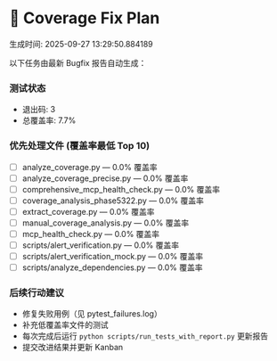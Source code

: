 # 🔧 Coverage Fix Plan

生成时间: 2025-09-27 13:29:50.884189

以下任务由最新 Bugfix 报告自动生成：

### 测试状态
- 退出码: 3
- 总覆盖率: 7.7%

### 优先处理文件 (覆盖率最低 Top 10)

- [ ] analyze_coverage.py — 0.0% 覆盖率
- [ ] analyze_coverage_precise.py — 0.0% 覆盖率
- [ ] comprehensive_mcp_health_check.py — 0.0% 覆盖率
- [ ] coverage_analysis_phase5322.py — 0.0% 覆盖率
- [ ] extract_coverage.py — 0.0% 覆盖率
- [ ] manual_coverage_analysis.py — 0.0% 覆盖率
- [ ] mcp_health_check.py — 0.0% 覆盖率
- [ ] scripts/alert_verification.py — 0.0% 覆盖率
- [ ] scripts/alert_verification_mock.py — 0.0% 覆盖率
- [ ] scripts/analyze_dependencies.py — 0.0% 覆盖率

### 后续行动建议
- 修复失败用例（见 pytest_failures.log）
- 补充低覆盖率文件的测试
- 每次完成后运行 `python scripts/run_tests_with_report.py` 更新报告
- 提交改进结果并更新 Kanban
